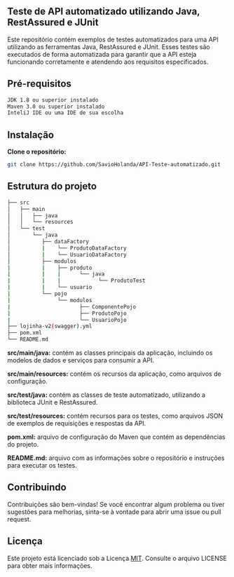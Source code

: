 ## Teste de API automatizado utilizando Java, RestAssured e JUnit
Este repositório contém exemplos de testes automatizados para uma API utilizando as ferramentas Java, RestAssured e JUnit. Esses testes são executados de forma automatizada para garantir que a API esteja funcionando corretamente e atendendo aos requisitos especificados.

## Pré-requisitos
```bash
JDK 1.8 ou superior instalado  
Maven 3.0 ou superior instalado  
InteliJ IDE ou uma IDE de sua escolha  
```
## Instalação
**Clone o repositório:**
```bash
git clone https://github.com/SavioHolanda/API-Teste-automatizado.git
```

## Estrutura do projeto
```bash
├── src  
│   ├── main  
│   │   ├── java  
│   │   └── resources  
│   └── test  
│       └── java  
│          ├── dataFactory  
│          |    └── ProdutoDataFactory  
│          |    └── UsuarioDataFactory  
│          ├── modulos  
|          |    ├── produto  
|          |    |      └── java  
|          |    |            └── ProdutoTest  
|          |    └── usuario  
|          └── pojo  
|               └── modulos  
|                      ├── ComponentePojo  
|                      ├── ProdutoPojo  
|                      └── UsuarioPojo  
├── lojinha-v2(swagger).yml  
├── pom.xml  
└── README.md  
```
**src/main/java:** contém as classes principais da aplicação, incluindo os modelos de dados e serviços para consumir a API.

**src/main/resources:** contém os recursos da aplicação, como arquivos de configuração.

**src/test/java:** contém as classes de teste automatizado, utilizando a biblioteca JUnit e RestAssured.

**src/test/resources:** contém recursos para os testes, como arquivos JSON de exemplos de requisições e respostas da API.

**pom.xml:** arquivo de configuração do Maven que contém as dependências do projeto.

**README.md:** arquivo com as informações sobre o repositório e instruções para executar os testes.

## Contribuindo
Contribuições são bem-vindas! Se você encontrar algum problema ou tiver sugestões para melhorias, sinta-se à vontade para abrir uma issue ou pull request.

## Licença
Este projeto está licenciado sob a Licença [MIT](https://choosealicense.com/licenses/mit/). Consulte o arquivo LICENSE para obter mais informações.
